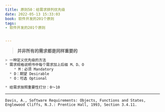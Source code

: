 ```yaml
---
title: 原则50：给需求排列优先级
date: 2022-05-13 15:33:03
book: 软件开发的201个原则
tags:
- 软件开发的201个原则


---
```


> **并非所有的需求都是同样重要的**



```javascript
> 一种定义优先级的方法
* 需求规格说明书中每个需求加上后缀 M、D、O 
	* M：必须 Mandatory
  * D：期望 Desirable
  * O：可选 Optional

* 给需求按照重要性打分：0～10
```



---

`Davis, A., Software Requirements: Objects, Functions and States, Englewood Cliffs, N.J.: Prentice Hall, 1993, Section 3.4.11.`